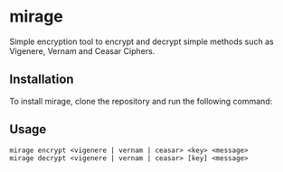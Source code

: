 # mirage
Simple encryption tool to encrypt and decrypt simple methods
such as Vigenere, Vernam and Ceasar Ciphers.


## Installation

To install mirage, clone the repository and run the following command:


## Usage

    mirage encrypt <vigenere | vernam | ceasar> <key> <message>
    mirage decrypt <vigenere | vernam | ceasar> [key] <message>